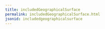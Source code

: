 ```yaml
---
title: includedGeographicalSurface
permalink: includedGeographicalSurface.html
jsonid: includedgeographicalsurface
---
```

